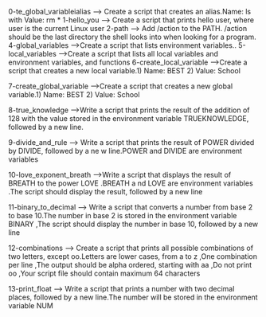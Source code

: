 0-te_global_variableialias --> Create a script that creates an alias.Name: ls with Value: rm *
1-hello_you --> Create a script that prints hello user, where user is the current Linux user
2-path --> Add /action to the PATH. /action should be the last directory the shell looks into when looking for a program.
4-global_variables -->Create a script that lists environment variables..
5-local_variables -->Create a script that lists all local variables and environment variables, and functions
6-create_local_variable -->Create a script that creates a new local variable.1) Name: BEST 2) Value: School

7-create_global_variable -->Create a script that creates a new global variable.1) Name: BEST 2) Value: School

8-true_knowledge -->Write a script that prints the result of the addition of 128 with the value stored in the environment variable TRUEKNOWLEDGE, followed by a new line.

9-divide_and_rule --> Write a script that prints the result of POWER divided by DIVIDE, followed by a ne
w line.POWER and DIVIDE are environment variables

10-love_exponent_breath -->Write a script that displays the result of BREATH to the power LOVE .BREATH a
nd LOVE are environment variables .The script should display the result, followed by a new line

11-binary_to_decimal --> Write a script that converts a number from base 2 to base 10.The number in base 2 is stored in the environment variable BINARY ,The script should display the number in base 10, followed by a new line

12-combinations --> Create a script that prints all possible combinations of two letters, except oo.Letters are lower cases, from a to z ,One combination per line ,The output should be alpha ordered, starting with aa ,Do not print oo ,Your script file should contain maximum 64 characters

13-print_float --> Write a script that prints a number with two decimal places, followed by a new line.The number will be stored in the environment variable NUM


